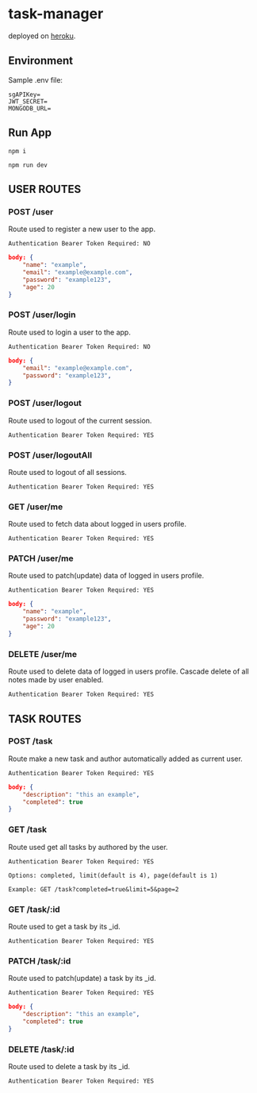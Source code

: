 # task-manager

deployed on [heroku](https://getthisdone.herokuapp.com/).

## Environment
Sample .env file:
```
sgAPIKey=	
JWT_SECRET=	
MONGODB_URL=
```

## Run App
```npm i```
</br>

```npm run dev```
</br>


## USER ROUTES

### POST /user
Route used to register a new user to the app.
```
Authentication Bearer Token Required: NO
```
```JSON
body: {
    "name": "example",
    "email": "example@example.com",
    "password": "example123",
    "age": 20
} 
```

### POST /user/login
Route used to login a user to the app.
```
Authentication Bearer Token Required: NO
```
```JSON
body: {
    "email": "example@example.com",
    "password": "example123",
} 
```

### POST /user/logout
Route used to logout of the current session.
```
Authentication Bearer Token Required: YES
```

### POST /user/logoutAll
Route used to logout of all sessions.
```
Authentication Bearer Token Required: YES
```

### GET /user/me
Route used to fetch data about logged in users profile.
```
Authentication Bearer Token Required: YES
```

### PATCH /user/me
Route used to patch(update) data of logged in users profile.
```
Authentication Bearer Token Required: YES
```
```JSON
body: {
    "name": "example",
    "password": "example123",
    "age": 20
} 
```

### DELETE /user/me
Route used to delete data of logged in users profile. 
Cascade delete of all notes made by user enabled.
```
Authentication Bearer Token Required: YES
```




## TASK ROUTES

### POST /task
Route make a new task and author automatically added as current user. 
```
Authentication Bearer Token Required: YES
```
```JSON
body: {
    "description": "this an example",
    "completed": true
} 
```

### GET /task
Route used get all tasks by authored by the user. 
```
Authentication Bearer Token Required: YES
```
```
Options: completed, limit(default is 4), page(default is 1)

Example: GET /task?completed=true&limit=5&page=2
```

### GET /task/:id
Route used to get a task by its _id. 
```
Authentication Bearer Token Required: YES
```

### PATCH /task/:id
Route used to patch(update) a task by its _id. 
```
Authentication Bearer Token Required: YES
```
```JSON
body: {
    "description": "this an example",
    "completed": true
} 
```

### DELETE /task/:id
Route used to delete a task by its _id. 
```
Authentication Bearer Token Required: YES
```